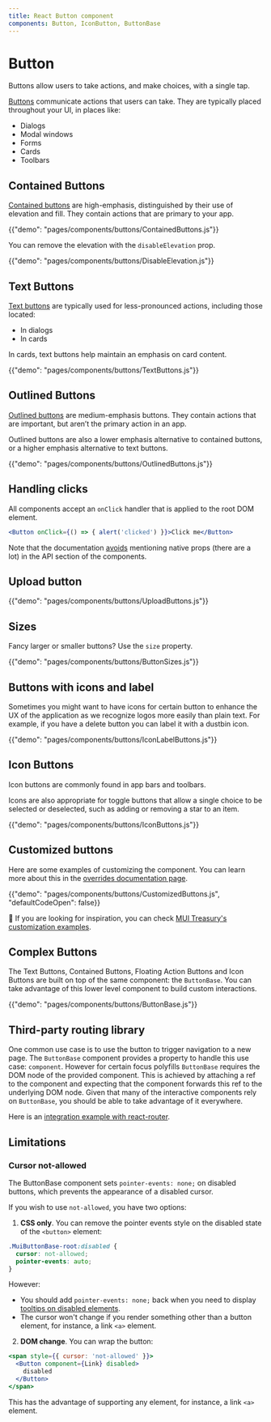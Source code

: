 ```yaml
---
title: React Button component
components: Button, IconButton, ButtonBase
---
```


# Button

<p class="description">Buttons allow users to take actions, and make choices, with a single tap.</p>

[Buttons](https://material.io/design/components/buttons.html) communicate actions that users can take. They are typically placed throughout your UI, in places like:

- Dialogs
- Modal windows
- Forms
- Cards
- Toolbars

## Contained Buttons

[Contained buttons](https://material.io/design/components/buttons.html#contained-button)
are high-emphasis, distinguished by their use of elevation and fill.
They contain actions that are primary to your app.

{{"demo": "pages/components/buttons/ContainedButtons.js"}}

You can remove the elevation with the `disableElevation` prop.

{{"demo": "pages/components/buttons/DisableElevation.js"}}

## Text Buttons

[Text buttons](https://material.io/design/components/buttons.html#text-button)
are typically used for less-pronounced actions, including those located:

- In dialogs
- In cards

In cards, text buttons help maintain an emphasis on card content.

{{"demo": "pages/components/buttons/TextButtons.js"}}

## Outlined Buttons

[Outlined buttons](https://material.io/design/components/buttons.html#outlined-button)
are medium-emphasis buttons. They contain actions that are important,
but aren’t the primary action in an app.

Outlined buttons are also a lower emphasis alternative to contained buttons,
or a higher emphasis alternative to text buttons.

{{"demo": "pages/components/buttons/OutlinedButtons.js"}}

## Handling clicks

All components accept an `onClick` handler that is applied to the root DOM element.

```jsx
<Button onClick={() => { alert('clicked') }}>Click me</Button>
```

Note that the documentation [avoids](/guides/api/#native-properties) mentioning native props (there are a lot) in the API section of the components.

## Upload button

{{"demo": "pages/components/buttons/UploadButtons.js"}}

## Sizes

Fancy larger or smaller buttons? Use the `size` property.

{{"demo": "pages/components/buttons/ButtonSizes.js"}}

## Buttons with icons and label

Sometimes you might want to have icons for certain button to enhance the UX of the application as we recognize logos more easily than plain text. For example, if you have a delete button you can label it with a dustbin icon.

{{"demo": "pages/components/buttons/IconLabelButtons.js"}}

## Icon Buttons

Icon buttons are commonly found in app bars and toolbars.

Icons are also appropriate for toggle buttons that allow a single choice to be selected or
deselected, such as adding or removing a star to an item.

{{"demo": "pages/components/buttons/IconButtons.js"}}

## Customized buttons

Here are some examples of customizing the component. You can learn more about this in the
[overrides documentation page](/customization/components/).

{{"demo": "pages/components/buttons/CustomizedButtons.js", "defaultCodeOpen": false}}

🎨 If you are looking for inspiration, you can check [MUI Treasury's customization examples](https://mui-treasury.com/styles/button).

## Complex Buttons

The Text Buttons, Contained Buttons, Floating Action Buttons and Icon Buttons are built on top of the same component: the `ButtonBase`.
You can take advantage of this lower level component to build custom interactions.

{{"demo": "pages/components/buttons/ButtonBase.js"}}

## Third-party routing library

One common use case is to use the button to trigger navigation to a new page.
The `ButtonBase` component provides a property to handle this use case: `component`.
However for certain focus polyfills `ButtonBase` requires the DOM node of the provided
component. This is achieved by attaching a ref to the component and expecting that the
component forwards this ref to the underlying DOM node.
Given that many of the interactive components rely on `ButtonBase`, you should be
able to take advantage of it everywhere.

Here is an [integration example with react-router](/guides/composition/#button).

## Limitations

### Cursor not-allowed

The ButtonBase component sets `pointer-events: none;` on disabled buttons, which prevents the appearance of a disabled cursor.

If you wish to use `not-allowed`, you have two options:

1. **CSS only**. You can remove the pointer events style on the disabled state of the `<button>` element:

  ```css
  .MuiButtonBase-root:disabled {
    cursor: not-allowed;
    pointer-events: auto;
  }
  ```

  However:

  - You should add `pointer-events: none;` back when you need to display [tooltips on disabled elements](/components/tooltips/#disabled-elements).
  - The cursor won't change if you render something other than a button element, for instance, a link `<a>` element.

2. **DOM change**. You can wrap the button:

  ```jsx
  <span style={{ cursor: 'not-allowed' }}>
    <Button component={Link} disabled>
      disabled
    </Button>
  </span>
  ```

  This has the advantage of supporting any element, for instance, a link `<a>` element.
